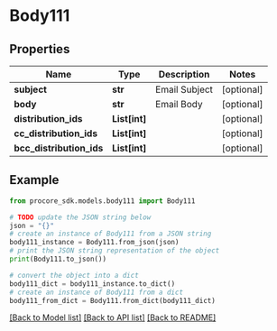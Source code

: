 # Body111


## Properties

Name | Type | Description | Notes
------------ | ------------- | ------------- | -------------
**subject** | **str** | Email Subject | [optional] 
**body** | **str** | Email Body | [optional] 
**distribution_ids** | **List[int]** |  | [optional] 
**cc_distribution_ids** | **List[int]** |  | [optional] 
**bcc_distribution_ids** | **List[int]** |  | [optional] 

## Example

```python
from procore_sdk.models.body111 import Body111

# TODO update the JSON string below
json = "{}"
# create an instance of Body111 from a JSON string
body111_instance = Body111.from_json(json)
# print the JSON string representation of the object
print(Body111.to_json())

# convert the object into a dict
body111_dict = body111_instance.to_dict()
# create an instance of Body111 from a dict
body111_from_dict = Body111.from_dict(body111_dict)
```
[[Back to Model list]](../README.md#documentation-for-models) [[Back to API list]](../README.md#documentation-for-api-endpoints) [[Back to README]](../README.md)


